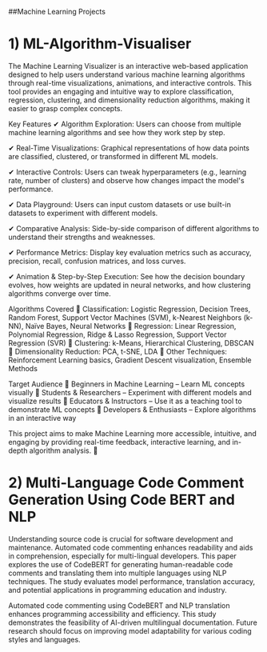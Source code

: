 ##Machine Learning Projects

# 1) ML-Algorithm-Visualiser
The Machine Learning Visualizer is an interactive web-based application designed to help users understand various machine learning algorithms through real-time visualizations, animations, and interactive controls. This tool provides an engaging and intuitive way to explore classification, regression, clustering, and dimensionality reduction algorithms, making it easier to grasp complex concepts.

Key Features
✔ Algorithm Exploration: Users can choose from multiple machine learning algorithms and see how they work step by step.

✔ Real-Time Visualizations: Graphical representations of how data points are classified, clustered, or transformed in different ML models.

✔ Interactive Controls: Users can tweak hyperparameters (e.g., learning rate, number of clusters) and observe how changes impact the model's performance.

✔ Data Playground: Users can input custom datasets or use built-in datasets to experiment with different models.

✔ Comparative Analysis: Side-by-side comparison of different algorithms to understand their strengths and weaknesses.

✔ Performance Metrics: Display key evaluation metrics such as accuracy, precision, recall, confusion matrices, and loss curves.

✔ Animation & Step-by-Step Execution: See how the decision boundary evolves, how weights are updated in neural networks, and how clustering algorithms converge over time.

Algorithms Covered
🔹 Classification: Logistic Regression, Decision Trees, Random Forest, Support Vector Machines (SVM), k-Nearest Neighbors (k-NN), Naïve Bayes, Neural Networks
🔹 Regression: Linear Regression, Polynomial Regression, Ridge & Lasso Regression, Support Vector Regression (SVR)
🔹 Clustering: k-Means, Hierarchical Clustering, DBSCAN
🔹 Dimensionality Reduction: PCA, t-SNE, LDA
🔹 Other Techniques: Reinforcement Learning basics, Gradient Descent visualization, Ensemble Methods

Target Audience
📌 Beginners in Machine Learning – Learn ML concepts visually
📌 Students & Researchers – Experiment with different models and visualize results
📌 Educators & Instructors – Use it as a teaching tool to demonstrate ML concepts
📌 Developers & Enthusiasts – Explore algorithms in an interactive way

This project aims to make Machine Learning more accessible, intuitive, and engaging by providing real-time feedback, interactive learning, and in-depth algorithm analysis. 🚀

# 2) Multi-Language Code Comment Generation Using Code BERT and NLP 

Understanding source code is crucial for software development and maintenance. Automated code commenting enhances readability and aids in comprehension, especially for multi-lingual developers. This paper explores the use of CodeBERT for generating human-readable code comments and translating them into multiple languages using NLP techniques. The study evaluates model performance, translation accuracy, and potential applications in programming education and industry.

Automated code commenting using CodeBERT and NLP translation enhances programming accessibility and efficiency. This study demonstrates the feasibility of AI-driven multilingual documentation. Future research should focus on improving model adaptability for various coding styles and languages.  
